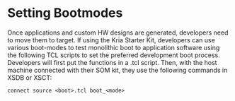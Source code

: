 Setting Bootmodes
=================

Once applications and custom HW designs are generated, developers need to move them to target. If using the Kria Starter Kit, developers can use various boot-modes to test monolithic boot to application software using the following TCL scripts to set the preferred development boot process. Developers will first put the functions in a <boot>.tcl script. Then, with the host machine connected with their SOM kit, they use the following commands in XSDB or XSCT:

`connect
source <boot>.tcl
boot_<mode>`

